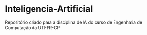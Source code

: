 # Inteligencia-Artificial
Repositório criado para a disciplina de IA do curso de Engenharia de Computação da UTFPR-CP
